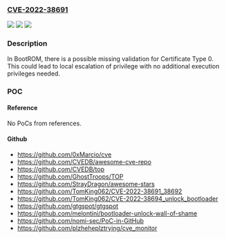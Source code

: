 ### [CVE-2022-38691](https://cve.mitre.org/cgi-bin/cvename.cgi?name=CVE-2022-38691)
![](https://img.shields.io/static/v1?label=Product&message=SC9863A%2F%2FT310%2FT610%2FT618%2F&color=blue)
![](https://img.shields.io/static/v1?label=Version&message=%2F%20&color=brightgreen)
![](https://img.shields.io/static/v1?label=Vulnerability&message=n%2Fa&color=blue)

### Description

In BootROM, there is a possible missing validation for Certificate Type 0. This could lead to local escalation of privilege with no additional execution privileges needed.

### POC

#### Reference
No PoCs from references.

#### Github
- https://github.com/0xMarcio/cve
- https://github.com/CVEDB/awesome-cve-repo
- https://github.com/CVEDB/top
- https://github.com/GhostTroops/TOP
- https://github.com/StrayDragon/awesome-stars
- https://github.com/TomKing062/CVE-2022-38691_38692
- https://github.com/TomKing062/CVE-2022-38694_unlock_bootloader
- https://github.com/gtgspot/gtgspot
- https://github.com/melontini/bootloader-unlock-wall-of-shame
- https://github.com/nomi-sec/PoC-in-GitHub
- https://github.com/plzheheplztrying/cve_monitor

